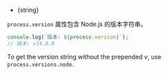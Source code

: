 <!-- YAML
added: v0.1.3
-->

* {string}

`process.version` 属性包含 Node.js 的版本字符串。

```js
console.log(`版本: ${process.version}`);
// 版本: v14.8.0
```

To get the version string without the prepended _v_, use
`process.versions.node`.

